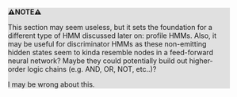 <div style="margin:2em; background-color: #e0e0e0;">

<strong>⚠️NOTE️️️⚠️</strong>

This section may seem useless, but it sets the foundation for a different type of HMM discussed later on: profile HMMs. Also, it may be useful for discriminator HMMs as these non-emitting hidden states seem to kinda resemble nodes in a feed-forward neural network? Maybe they could potentially build out higher-order logic chains (e.g. AND, OR, NOT, etc..)?

I may be wrong about this.
</div>

